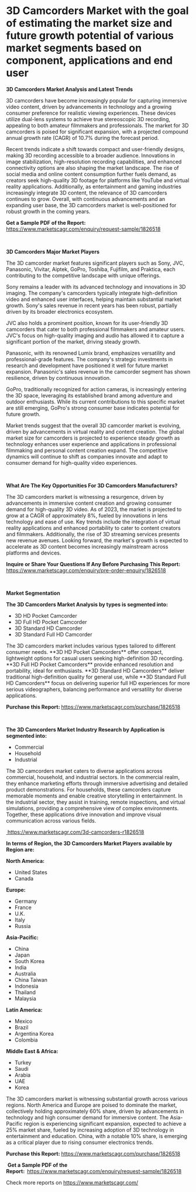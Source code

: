 <p><h1>3D Camcorders Market with the goal of estimating the market size and future growth potential of various market segments based on component, applications and end user</h1></p><p><strong>3D Camcorders Market Analysis and Latest Trends</strong></p>
<p><p>3D camcorders have become increasingly popular for capturing immersive video content, driven by advancements in technology and a growing consumer preference for realistic viewing experiences. These devices utilize dual-lens systems to achieve true stereoscopic 3D recording, appealing to both amateur filmmakers and professionals. The market for 3D camcorders is poised for significant expansion, with a projected compound annual growth rate (CAGR) of 10.7% during the forecast period. </p><p>Recent trends indicate a shift towards compact and user-friendly designs, making 3D recording accessible to a broader audience. Innovations in image stabilization, high-resolution recording capabilities, and enhanced connectivity options are also shaping the market landscape. The rise of social media and online content consumption further fuels demand, as creators seek high-quality 3D footage for platforms like YouTube and virtual reality applications. Additionally, as entertainment and gaming industries increasingly integrate 3D content, the relevance of 3D camcorders continues to grow. Overall, with continuous advancements and an expanding user base, the 3D camcorders market is well-positioned for robust growth in the coming years.</p></p>
<p><strong>Get a Sample PDF of the Report:&nbsp;</strong> <a href="https://www.marketscagr.com/enquiry/request-sample/1826518?utm_campaign=2390&utm_medium=2&utm_source=Github&utm_content=ia&utm_term=18022025&utm_id=3d-camcorders">https://www.marketscagr.com/enquiry/request-sample/1826518</a></p>
<p>&nbsp;</p>
<p><strong>3D Camcorders Major Market Players</strong></p>
<p><p>The 3D camcorder market features significant players such as Sony, JVC, Panasonic, Vivitar, Aiptek, GoPro, Toshiba, Fujifilm, and Praktica, each contributing to the competitive landscape with unique offerings. </p><p>Sony remains a leader with its advanced technology and innovations in 3D imaging. The company's camcorders typically integrate high-definition video and enhanced user interfaces, helping maintain substantial market growth. Sony's sales revenue in recent years has been robust, partially driven by its broader electronics ecosystem.</p><p>JVC also holds a prominent position, known for its user-friendly 3D camcorders that cater to both professional filmmakers and amateur users. JVC's focus on high-quality imaging and audio has allowed it to capture a significant portion of the market, driving steady growth.</p><p>Panasonic, with its renowned Lumix brand, emphasizes versatility and professional-grade features. The company's strategic investments in research and development have positioned it well for future market expansion. Panasonic's sales revenue in the camcorder segment has shown resilience, driven by continuous innovation.</p><p>GoPro, traditionally recognized for action cameras, is increasingly entering the 3D space, leveraging its established brand among adventure and outdoor enthusiasts. While its current contributions to this specific market are still emerging, GoPro's strong consumer base indicates potential for future growth.</p><p>Market trends suggest that the overall 3D camcorder market is evolving, driven by advancements in virtual reality and content creation. The global market size for camcorders is projected to experience steady growth as technology enhances user experience and applications in professional filmmaking and personal content creation expand. The competitive dynamics will continue to shift as companies innovate and adapt to consumer demand for high-quality video experiences.</p></p>
<p>&nbsp;</p>
<p><strong>What Are The Key Opportunities For 3D Camcorders Manufacturers?</strong></p>
<p><p>The 3D camcorders market is witnessing a resurgence, driven by advancements in immersive content creation and growing consumer demand for high-quality 3D video. As of 2023, the market is projected to grow at a CAGR of approximately 8%, fueled by innovations in lens technology and ease of use. Key trends include the integration of virtual reality applications and enhanced portability to cater to content creators and filmmakers. Additionally, the rise of 3D streaming services presents new revenue avenues. Looking forward, the market's growth is expected to accelerate as 3D content becomes increasingly mainstream across platforms and devices.</p></p>
<p><strong>Inquire or Share Your Questions If Any Before Purchasing This Report:</strong> <a href="https://www.marketscagr.com/enquiry/pre-order-enquiry/1826518?utm_campaign=2390&utm_medium=2&utm_source=Github&utm_content=ia&utm_term=18022025&utm_id=3d-camcorders">https://www.marketscagr.com/enquiry/pre-order-enquiry/1826518</a></p>
<p>&nbsp;</p>
<p><strong>Market Segmentation</strong></p>
<p><strong>The 3D Camcorders Market Analysis by types is segmented into:</strong></p>
<p><ul><li>3D HD Pocket Camcorder</li><li>3D Full HD Pocket Camcorder</li><li>3D Standard HD Camcorder</li><li>3D Standard Full HD Camcorder</li></ul></p>
<p><p>The 3D camcorders market includes various types tailored to different consumer needs. **3D HD Pocket Camcorders** offer compact, lightweight options for casual users seeking high-definition 3D recording. **3D Full HD Pocket Camcorders** provide enhanced resolution and portability, ideal for enthusiasts. **3D Standard HD Camcorders** deliver traditional high-definition quality for general use, while **3D Standard Full HD Camcorders** focus on delivering superior full HD experiences for more serious videographers, balancing performance and versatility for diverse applications.</p></p>
<p><strong>Purchase this Report:&nbsp;</strong><a href="https://www.marketscagr.com/purchase/1826518?utm_campaign=2390&utm_medium=2&utm_source=Github&utm_content=ia&utm_term=18022025&utm_id=3d-camcorders">https://www.marketscagr.com/purchase/1826518</a></p>
<p>&nbsp;</p>
<p><strong>The 3D Camcorders Market Industry Research by Application is segmented into:</strong></p>
<p><ul><li>Commercial</li><li>Household</li><li>Industrial</li></ul></p>
<p><p>The 3D camcorders market caters to diverse applications across commercial, household, and industrial sectors. In the commercial realm, they enhance marketing efforts through immersive advertising and detailed product demonstrations. For households, these camcorders capture memorable moments and enable creative storytelling in entertainment. In the industrial sector, they assist in training, remote inspections, and virtual simulations, providing a comprehensive view of complex environments. Together, these applications drive innovation and improve visual communication across various fields.</p></p>
<p><a href="https://www.marketscagr.com/3d-camcorders-r1826518?utm_campaign=2390&utm_medium=2&utm_source=Github&utm_content=ia&utm_term=18022025&utm_id=3d-camcorders">&nbsp;https://www.marketscagr.com/3d-camcorders-r1826518</a></p>
<p><strong>In terms of Region, the 3D Camcorders Market Players available by Region are:</strong></p>
<p>
    <p> <strong> North America: </strong>
        <ul>
            <li>United States</li>
            <li>Canada</li>
        </ul>
        </p> 
    <p> <strong> Europe: </strong>
        <ul>
            <li>Germany</li>
            <li>France</li>
            <li>U.K.</li>
            <li>Italy</li>
            <li>Russia</li>
        </ul>
        </p> 
    <p> <strong> Asia-Pacific: </strong>
        <ul>
            <li>China</li>
            <li>Japan</li>
            <li>South Korea</li>
            <li>India</li>
            <li>Australia</li>
            <li>China Taiwan</li>
            <li>Indonesia</li>
            <li>Thailand</li>
            <li>Malaysia</li>
        </ul>
        </p> 
    <p> <strong> Latin America: </strong>
        <ul>
            <li>Mexico</li>
            <li>Brazil</li>
            <li>Argentina Korea</li>
            <li>Colombia</li>
        </ul>
        </p> 
    <p> <strong> Middle East & Africa: </strong>
        <ul>
            <li>Turkey</li>
            <li>Saudi</li>
            <li>Arabia</li>
            <li>UAE</li>
            <li>Korea</li>
        </ul>
    </p>
    </p>
<p><p>The 3D camcorders market is witnessing substantial growth across various regions. North America and Europe are poised to dominate the market, collectively holding approximately 60% share, driven by advancements in technology and high consumer demand for immersive content. The Asia-Pacific region is experiencing significant expansion, expected to achieve a 25% market share, fueled by increasing adoption of 3D technology in entertainment and education. China, with a notable 10% share, is emerging as a critical player due to rising consumer electronics trends.</p></p>
<p><strong>Purchase this Report: </strong><a href="https://www.marketscagr.com/purchase/1826518?utm_campaign=2390&utm_medium=2&utm_source=Github&utm_content=ia&utm_term=18022025&utm_id=3d-camcorders">https://www.marketscagr.com/purchase/1826518</a></p>
<p>&nbsp;<strong>Get a Sample PDF of the Report:&nbsp;&nbsp;</strong><a href="https://www.marketscagr.com/enquiry/request-sample/1826518?utm_campaign=2390&utm_medium=2&utm_source=Github&utm_content=ia&utm_term=18022025&utm_id=3d-camcorders">https://www.marketscagr.com/enquiry/request-sample/1826518</a></p>
<p><strong></strong></p>
<p>Check more reports on <a href="https://www.marketscagr.com/?utm_campaign=2390&utm_medium=2&utm_source=Github&utm_content=ia&utm_term=18022025&utm_id=3d-camcorders">https://www.marketscagr.com/</a></p>